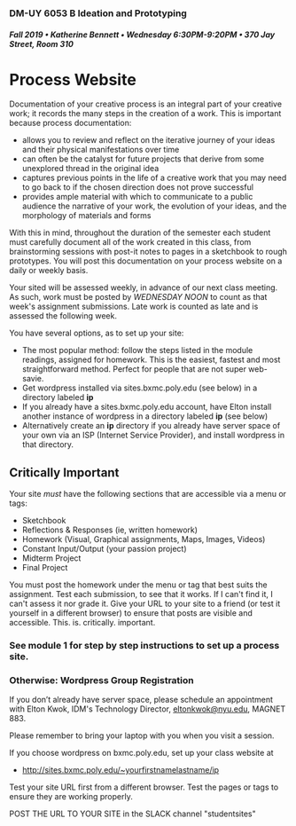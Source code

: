 ### DM-UY 6053 B Ideation and Prototyping
##### Fall 2019 • Katherine Bennett • Wednesday 6:30PM-9:20PM • 370 Jay Street, Room 310

# Process Website

Documentation of your creative process is an integral part of your creative work; it records the many steps in the creation of a work. This is important because process documentation:

*   allows you to review and reflect on the iterative journey of your ideas and their physical manifestations over time
*   can often be the catalyst for future projects that derive from some unexplored thread in the original idea
*   captures previous points in the life of a creative work that you may need to go back to if the chosen direction does not prove successful
*   provides ample material with which to communicate to a public audience the narrative of your work, the evolution of your ideas, and the morphology of materials and forms

With this in mind, throughout the duration of the semester each student must carefully document all of the work created in this class, from brainstorming sessions with post-it notes to pages in a sketchbook to rough prototypes. You will post this documentation on your process website on a daily or weekly basis. 

Your sited will be assessed weekly, in advance of our next class meeting. As such, work must be posted by *WEDNESDAY NOON* to count as that week's assignment submissions. Late work is counted as late and is assessed the following week. 

You have several options, as to set up your site:

* The most popular method: follow the steps listed in the module readings, assigned for homework. This is the easiest, fastest and most straightforward method. Perfect for people that are not super web-savie.
* Get wordpress installed via sites.bxmc.poly.edu (see below) in a directory labeled **ip**
* If you already have a sites.bxmc.poly.edu account, have Elton install another instance of wordpress in a directory labeled **ip** (see below)
* Alternatively create an **ip** directory if you already have server space of your own via an ISP (Internet Service Provider), and install wordpress in that directory.

## Critically Important

Your site _must_ have the following sections that are accessible via a menu or tags: 

- Sketchbook
- Reflections & Responses (ie, written homework)
- Homework (Visual, Graphical assignments, Maps, Images, Videos)
- Constant Input/Output (your passion project)
- Midterm Project 
- Final Project

You must post the homework under the menu or tag that best suits the assignment. Test each submission, to see that it works. If I can't find it, I can't assess it nor grade it. Give your URL to your site to a friend (or test it yourself in a different browser) to ensure that posts are visible and accessible. This. is. critically. important.

### See module 1 for step by step instructions to set up a process site.

### Otherwise: Wordpress Group Registration

If you don’t already have server space, please schedule an appointment with Elton Kwok, IDM's Technology Director, eltonkwok@nyu.edu, MAGNET 883.

Please remember to bring your laptop with you when you visit a session.

If you choose wordpress on bxmc.poly.edu, set up your class website at
  * http://sites.bxmc.poly.edu/~yourfirstnamelastname/ip

Test your site URL first from a different browser. Test the pages or tags to ensure they are working properly.

POST THE URL TO YOUR SITE in the SLACK channel "studentsites"